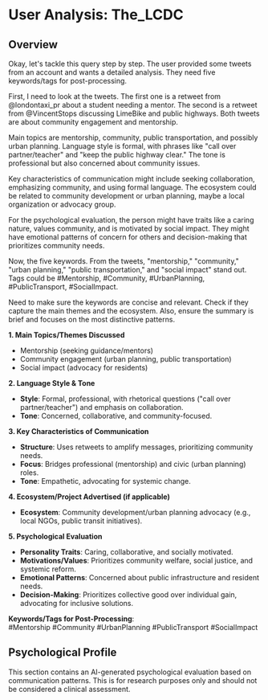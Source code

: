 # User Analysis: The_LCDC

## Overview

<think>
Okay, let's tackle this query step by step. The user provided some tweets from an account and wants a detailed analysis. They need five keywords/tags for post-processing. 

First, I need to look at the tweets. The first one is a retweet from @londontaxi_pr about a student needing a mentor. The second is a retweet from @VincentStops discussing LimeBike and public highways. Both tweets are about community engagement and mentorship. 

Main topics are mentorship, community, public transportation, and possibly urban planning. Language style is formal, with phrases like "call over partner/teacher" and "keep the public highway clear." The tone is professional but also concerned about community issues. 

Key characteristics of communication might include seeking collaboration, emphasizing community, and using formal language. The ecosystem could be related to community development or urban planning, maybe a local organization or advocacy group. 

For the psychological evaluation, the person might have traits like a caring nature, values community, and is motivated by social impact. They might have emotional patterns of concern for others and decision-making that prioritizes community needs.

Now, the five keywords. From the tweets, "mentorship," "community," "urban planning," "public transportation," and "social impact" stand out. Tags could be #Mentorship, #Community, #UrbanPlanning, #PublicTransport, #SocialImpact. 

Need to make sure the keywords are concise and relevant. Check if they capture the main themes and the ecosystem. Also, ensure the summary is brief and focuses on the most distinctive patterns.
</think>

**1. Main Topics/Themes Discussed**  
- Mentorship (seeking guidance/mentors)  
- Community engagement (urban planning, public transportation)  
- Social impact (advocacy for residents)  

**2. Language Style & Tone**  
- **Style**: Formal, professional, with rhetorical questions ("call over partner/teacher") and emphasis on collaboration.  
- **Tone**: Concerned, collaborative, and community-focused.  

**3. Key Characteristics of Communication**  
- **Structure**: Uses retweets to amplify messages, prioritizing community needs.  
- **Focus**: Bridges professional (mentorship) and civic (urban planning) roles.  
- **Tone**: Empathetic, advocating for systemic change.  

**4. Ecosystem/Project Advertised (if applicable)**  
- **Ecosystem**: Community development/urban planning advocacy (e.g., local NGOs, public transit initiatives).  

**5. Psychological Evaluation**  
- **Personality Traits**: Caring, collaborative, and socially motivated.  
- **Motivations/Values**: Prioritizes community welfare, social justice, and systemic reform.  
- **Emotional Patterns**: Concerned about public infrastructure and resident needs.  
- **Decision-Making**: Prioritizes collective good over individual gain, advocating for inclusive solutions.  

**Keywords/Tags for Post-Processing**:  
#Mentorship #Community #UrbanPlanning #PublicTransport #SocialImpact

## Psychological Profile

This section contains an AI-generated psychological evaluation based on communication patterns. This is for research purposes only and should not be considered a clinical assessment.